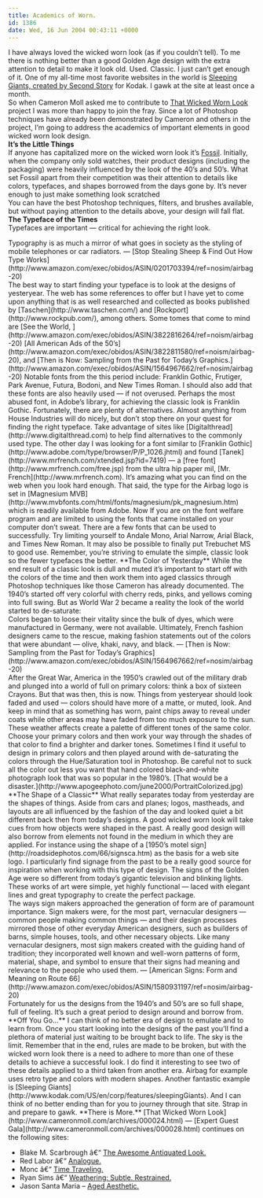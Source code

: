 ```yaml
---
title: Academics of Worn.
id: 1386
date: Wed, 16 Jun 2004 00:43:11 +0000
---
```


I have always loved the wicked worn look (as if you couldn’t tell). To me there is nothing better than a good Golden Age design with the extra attention to detail to make it look old. Used. Classic. I just can’t get enough of it. One of my all-time most favorite websites in the world is [Sleeping Giants, created by ](http://www.kodak.com/US/en/corp/features/sleepingGiants) [Second Story](http://www.secondstory.com) for Kodak. I gawk at the site at least once a month.  
 So when Cameron Moll asked me to contribute to [That Wicked Worn Look](http://www.cameronmoll.com/archives/000024.html) project I was more than happy to join the fray. Since a lot of Photoshop techniques have already been demonstrated by Cameron and others in the project, I’m going to address the academics of important elements in good wicked worn look design.  
**It’s the Little Things**  
 If anyone has capitalized more on the wicked worn look it’s [Fossil](http://www.fossil.com). Initially, when the company only sold watches, their product designs (including the packaging) were heavily influenced by the look of the 40’s and 50’s. What set Fossil apart from their competition was their attention to details like colors, typefaces, and shapes borrowed from the days gone by. It’s never enough to just make something look scratched  
 You can have the best Photoshop techniques, filters, and brushes available, but without paying attention to the details above, your design will fall flat.  
**The Typeface of the Times**  
 Typefaces are important — critical for achieving the right look.

<div class="quote">Typography is as much a mirror of what goes in society as the styling of mobile telephones or car radiators.  
— [Stop Stealing Sheep & Find Out How Type Works](http://www.amazon.com/exec/obidos/ASIN/0201703394/ref=nosim/airbag-20)</div>The best way to start finding your typeface is to look at the designs of yesteryear. The web has some references to offer but I have yet to come upon anything that is as well researched and collected as books published by [Taschen](http://www.taschen.com/) and [Rockport](http://www.rockpub.com/), among others. Some tomes that come to mind are [See the World, ](http://www.amazon.com/exec/obidos/ASIN/3822816264/ref=noism/airbag-20) [All American Ads of the 50’s](http://www.amazon.com/exec/obidos/ASIN/3822811580/ref=noism/airbag-20), and [Then is Now: Sampling from the Past for Today’s Graphics.](http://www.amazon.com/exec/obidos/ASIN/1564967662/ref=nosim/airbag-20)  
 Notable fonts from the this period include: Franklin Gothic, Frutiger, Park Avenue, Futura, Bodoni, and New Times Roman. I should also add that these fonts are also heavily used — if not overused. Perhaps the most abused font, in Adobe’s library, for achieving the classic look is Franklin Gothic.  
 Fortunately, there are plenty of alternatives. Almost anything from House Industries will do nicely, but don’t stop there on your quest for finding the right typeface. Take advantage of sites like [Digitalthread](http://www.digitalthread.com) to help find alternatives to the commonly used type.  
 The other day I was looking for a font similar to [Franklin Gothic](http://www.adobe.com/type/browser/P/P_1026.jhtml) and found [Tanek](http://www.mrfrench.com/xtended.jsp?id=7419) — a [free font](http://www.mrfrench.com/free.jsp) from the ultra hip paper mil, [Mr. French](http://www.mrfrench.com). It’s amazing what you can find on the web when you look hard enough.  
 That said, the type for the Airbag logo is set in [Magnesium MVB](http://www.mvbfonts.com/html/fonts/magnesium/pk_magnesium.htm) which is readily available from Adobe.  
 Now If you are on the font welfare program and are limited to using the fonts that came installed on your computer don’t sweat. There are a few fonts that can be used to successfully. Try limiting yourself to Andale Mono, Arial Narrow, Arial Black, and Times New Roman. It may also be possible to finally put Trebuchet MS to good use.  
 Remember, you’re striving to emulate the simple, classic look so the fewer typefaces the better.  
**The Color of Yesterday**  
 While the end result of a classic look is dull and muted it’s important to start off with the colors of the time and then work them into aged classics through Photoshop techniques like those Cameron has already documented.  
 The 1940’s started off very colorful with cherry reds, pinks, and yellows coming into full swing. But as World War 2 became a reality the look of the world started to de-saturate:

<div class="quote">Colors began to loose their vitality since the bulk of dyes, which were manufactured in Germany, were not available. Ultimately, French fashion designers came to the rescue, making fashion statements out of the colors that were abundant — olive, khaki, navy, and black.  
— [Then is Now: Sampling from the Past for Today’s Graphics](http://www.amazon.com/exec/obidos/ASIN/1564967662/ref=nosim/airbag-20)</div>After the Great War, America in the 1950’s crawled out of the military drab and plunged into a world of full on primary colors: think a box of sixteen Crayons.  
 But that was then, this is now.  
 Things from yesteryear should look faded and used — colors should have more of a matte, or muted, look. And keep in mind that as something has worn, paint chips away to reveal under coats while other areas may have faded from too much exposure to the sun. These weather affects create a palette of different tones of the same color. Choose your primary colors and then work your way through the shades of that color to find a brighter and darker tones.  
 Sometimes I find it useful to design in primary colors and then played around with de-saturating the colors through the Hue/Saturation tool in Photoshop. Be careful not to suck all the color out less you want that hand colored black-and-white photograph look that was so popular in the 1980’s. [That would be a disaster.](http://www.apogeephoto.com/june2000/PortraitColorized.jpg)  
**The Shape of a Classic**  
 What really separates today from yesterday are the shapes of things. Aside from cars and planes; logos, mastheads, and layouts are all influenced by the fashion of the day and looked quiet a bit different back then from today’s designs. A good wicked worn look will take cues from how objects were shaped in the past.  
 A really good design will also borrow from elements not found in the medium in which they are applied. For instance using the shape of a [1950’s motel sign](http://roadsidephotos.com/66/signsca.htm) as the basis for a web site logo. I particularly find signage from the past to be a really good source for inspiration when working with this type of design. The signs of the Golden Age were so different from today’s gigantic television and blinking lights. These works of art were simple, yet highly functional — laced with elegant lines and great typography to create the perfect package.

<div class="quote">The ways sign makers approached the generation of form are of paramount importance. Sign makers were, for the most part, vernacular designers — common people making common things — and their design processes mirrored those of other everyday American designers, such as builders of barns, simple houses, tools, and other necessary objects. Like many vernacular designers, most sign makers created with the guiding hand of tradition; they incorporated well known and well-worn patterns of form, material, shape, and symbol to ensure that their signs had meaning and relevance to the people who used them.  
— [American Signs: Form and Meaning on Route 66](http://www.amazon.com/exec/obidos/ASIN/1580931197/ref=nosim/airbag-20)</div>Fortunately for us the designs from the 1940’s and 50’s are so full shape, full of feeling. It’s such a great period to design around and borrow from.  
**Off You Go…**  
 I can think of no better era of design to emulate and to learn from. Once you start looking into the designs of the past you’ll find a plethora of material just waiting to be brought back to life. The sky is the limit.  
 Remember that in the end, rules are made to be broken, but with the wicked worn look there is a need to adhere to more than one of these details to achieve a successful look.  
 I do find it interesting to see two of these details applied to a third taken from another era. Airbag for example uses retro type and colors with modern shapes. Another fantastic example is [Sleeping Giants](http://www.kodak.com/US/en/corp/features/sleepingGiants). And I can think of no better ending than for you to journey through that site. Strap in and prepare to gawk.  
**There is More.**  
[That Wicked Worn Look](http://www.cameronmoll.com/archives/000024.html) — [Expert Guest Gala](http://www.cameronmoll.com/archives/000028.html) continues on the following sites:

- Blake M. Scarbrough â€“ [The Awesome Antiquated Look.](http://www.blakems.com/archives/000072.html)
- Red Labor â€“ [Analogue.](http://www.redlabor.com/analogue)
- Monc â€“ [Time Traveling.](http://www.monc.se/articles/time_traveling.php)
- Ryan Sims â€“ [Weathering: Subtle. Restrained.](http://www.justwatchthesky.com/journal/?j=77)
- Jason Santa Maria – [Aged Aesthetic.](http://www.jasonsantamaria.com/archive/2004/06/16/aged_aesthetic.php)


